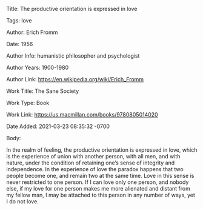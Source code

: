 Title:  The productive orientation is expressed in love

Tags:   love

Author: Erich Fromm

Date:   1956

Author Info: humanistic philosopher and psychologist 

Author Years: 1900-1980

Author Link: https://en.wikipedia.org/wiki/Erich_Fromm

Work Title: The Sane Society

Work Type: Book

Work Link: https://us.macmillan.com/books/9780805014020

Date Added: 2021-03-23 08:35:32 -0700

Body: 

In the realm of feeling, the productive orientation is expressed in love, which is the experience of union with another person, with all men, and with nature, under the condition of retaining one’s sense of integrity and independence. In the experience of love the paradox happens that two people become one, and remain two at the same time. Love in this sense is never restricted to one person. If I can love only one person, and nobody else, if my love for one person makes me more alienated and distant from my fellow man, I may be attached to this person in any number of ways, yet I do not love.
